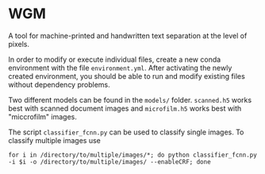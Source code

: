 # WGM
A tool for machine-printed and handwritten text separation at the level of pixels. 

In order to modify or execute individual files, create a new conda environment with the file `environment.yml`. After activating the newly created environment, you should be able to run and modify existing files without dependency problems.

Two different models can be found in the `models/` folder. `scanned.h5` works best with scanned document images and `microfilm.h5` works best with "miccrofilm" images. 

The script `classifier_fcnn.py` can be used to classify single images. To classify multiple images use 

```for i in /directory/to/multiple/images/*; do python classifier_fcnn.py -i $i -o /directory/to/multiple/images/ --enableCRF; done```



